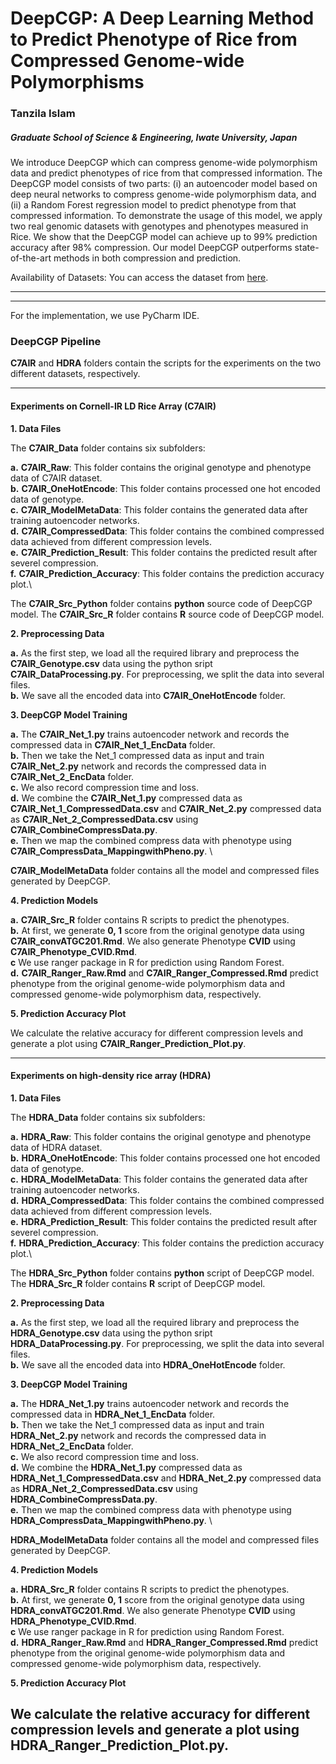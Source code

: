 # DeepCGP: A Deep Learning Method to Predict Phenotype of Rice from Compressed Genome-wide Polymorphisms 

### Tanzila Islam

##### Graduate School of Science & Engineering, Iwate University, Japan

We introduce DeepCGP which can compress genome-wide polymorphism data and predict phenotypes of rice from that compressed information. The DeepCGP model consists of two parts: (i) an autoencoder model based on deep neural networks to compress genome-wide polymorphism data, and (ii) a Random Forest regression model to predict phenotype from that compressed information. To demonstrate the usage of this model, we apply two real genomic datasets with genotypes and phenotypes measured in Rice. We show that the DeepCGP model can achieve up to 99% prediction accuracy after 98% compression. Our model DeepCGP outperforms state-of-the-art methods in both compression and prediction.  

Availability of Datasets: You can access the dataset from [here](https://drive.google.com/drive/folders/1Fyws-1A8AH7Nt6jKAokxbMGNh1S3KSkx?usp=sharing).

---
---
For the implementation, we use PyCharm IDE. 
### DeepCGP Pipeline

**C7AIR** and **HDRA** folders contain the scripts for the experiments on the two different datasets, respectively.

---
#### Experiments on Cornell-IR LD Rice Array (C7AIR)

**1.  Data Files**

The **C7AIR_Data** folder contains six subfolders: 


**a.** **C7AIR_Raw**: This folder contains the original genotype and phenotype data of C7AIR dataset. \
**b.** **C7AIR_OneHotEncode**: This folder contains processed one hot encoded data of genotype.\
**c.** **C7AIR_ModelMetaData**: This folder contains the generated data after training autoencoder networks.\
**d.** **C7AIR_CompressedData**: This folder contains the combined compressed data achieved from different compression levels.\
**e.** **C7AIR_Prediction_Result**: This folder contains the predicted result after severel compression.\
**f.** **C7AIR_Prediction_Accuracy**: This folder contains the prediction accuracy plot.\

The **C7AIR_Src_Python** folder contains **python** source code of DeepCGP model.
The **C7AIR_Src_R** folder contains **R** source code of DeepCGP model.


**2.  Preprocessing Data**


**a.** As the first step, we load all the required library and preprocess the **C7AIR_Genotype.csv** data using the python sript **C7AIR_DataProcessing.py**. For preprocessing, we split the data into several files. \
**b.** We save all the encoded data into **C7AIR_OneHotEncode** folder. 


**3. DeepCGP Model Training**

**a.** The **C7AIR_Net_1.py** trains autoencoder network and records the compressed data in **C7AIR_Net_1_EncData** folder. \
**b.** Then we take the Net_1 compressed data as input and train **C7AIR_Net_2.py** network and records the compressed data in **C7AIR_Net_2_EncData** folder. \
**c.** We also record compression time and loss. \
**d.** We combine the **C7AIR_Net_1.py** compressed data as **C7AIR_Net_1_CompressedData.csv** and **C7AIR_Net_2.py** compressed data as **C7AIR_Net_2_CompressedData.csv** using **C7AIR_CombineCompressData.py**.  \
**e.** Then we map the combined compress data with phenotype using **C7AIR_CompressData_MappingwithPheno.py**. \

**C7AIR_ModelMetaData** folder contains all the model and compressed files generated by DeepCGP.


**4. Prediction Models**

**a.** **C7AIR_Src_R** folder contains R scripts to predict the phenotypes. \
**b.** At first, we generate **0, 1** score from the original genotype data using **C7AIR_convATGC201.Rmd**. We also generate Phenotype **CVID** using **C7AIR_Phenotype_CVID.Rmd**. \
**c** We use ranger package in R for prediction using Random Forest. \
**d.** **C7AIR_Ranger_Raw.Rmd** and **C7AIR_Ranger_Compressed.Rmd**  predict phenotype from the original genome-wide polymorphism data and compressed genome-wide polymorphism data, respectively.

**5. Prediction Accuracy Plot**

We calculate the relative accuracy for different compression levels and generate a plot using **C7AIR_Ranger_Prediction_Plot.py**.

---
#### Experiments on high-density rice array (HDRA)

**1.  Data Files**

The **HDRA_Data** folder contains six subfolders: 


**a.** **HDRA_Raw**: This folder contains the original genotype and phenotype data of HDRA dataset. \
**b.** **HDRA_OneHotEncode**: This folder contains processed one hot encoded data of genotype.\
**c.** **HDRA_ModelMetaData**: This folder contains the generated data after training autoencoder networks.\
**d.** **HDRA_CompressedData**: This folder contains the combined compressed data achieved from different compression levels.\
**e.** **HDRA_Prediction_Result**: This folder contains the predicted result after severel compression.\
**f.** **HDRA_Prediction_Accuracy**: This folder contains the prediction accuracy plot.\

The **HDRA_Src_Python** folder contains **python** script of DeepCGP model.
The **HDRA_Src_R** folder contains **R** script of DeepCGP model.


**2.  Preprocessing Data**


**a.** As the first step, we load all the required library and preprocess the **HDRA_Genotype.csv** data using the python sript **HDRA_DataProcessing.py**. For preprocessing, we split the data into several files. \
**b.** We save all the encoded data into **HDRA_OneHotEncode** folder. 


**3. DeepCGP Model Training**

**a.** The **HDRA_Net_1.py** trains autoencoder network and records the compressed data in **HDRA_Net_1_EncData** folder. \
**b.** Then we take the Net_1 compressed data as input and train **HDRA_Net_2.py** network and records the compressed data in **HDRA_Net_2_EncData** folder. \
**c.** We also record compression time and loss. \
**d.** We combine the **HDRA_Net_1.py** compressed data as **HDRA_Net_1_CompressedData.csv** and **HDRA_Net_2.py** compressed data as **HDRA_Net_2_CompressedData.csv** using **HDRA_CombineCompressData.py**.  \
**e.** Then we map the combined compress data with phenotype using **HDRA_CompressData_MappingwithPheno.py**. \

**HDRA_ModelMetaData** folder contains all the model and compressed files generated by DeepCGP.


**4. Prediction Models**

**a.** **HDRA_Src_R** folder contains R scripts to predict the phenotypes. \
**b.** At first, we generate **0, 1** score from the original genotype data using **HDRA_convATGC201.Rmd**. We also generate Phenotype **CVID** using **HDRA_Phenotype_CVID.Rmd**. \
**c** We use ranger package in R for prediction using Random Forest. \
**d.** **HDRA_Ranger_Raw.Rmd** and **HDRA_Ranger_Compressed.Rmd**  predict phenotype from the original genome-wide polymorphism data and compressed genome-wide polymorphism data, respectively.

**5. Prediction Accuracy Plot**

We calculate the relative accuracy for different compression levels and generate a plot using **HDRA_Ranger_Prediction_Plot.py**.
---
